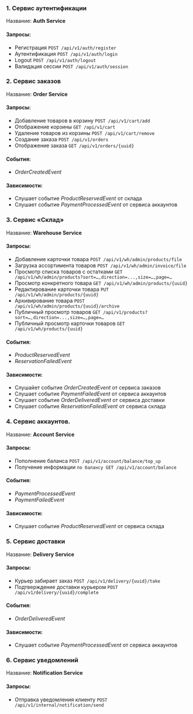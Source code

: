 ### 1. Сервис аутентификации
Название: **Auth Service**
#### Запросы:
- Регистрация `POST /api/v1/auth/register`
- Аутентификация `POST /api/v1/auth/login`
- Logout `POST /api/v1/auth/logout`
- Валидация сессии `POST /api/v1/auth/session`

### 2. Сервис заказов
Название: **Order Service**
#### Запросы:
-	Добавление товаров в корзину `POST /api/v1/cart/add`
-	Отображение корзины `GET /api/v1/cart`
-	Удаление товаров из корзины `POST /api/v1/cart/remove`
-	Создание заказа `POST /api/v1/orders`
-	Отображение заказа `GET /api/v1/orders/{uuid}`
#### События:
-	_OrderCreatedEvent_
#### Зависимости:
-	Слушает событие _ProductReservedEvent_ от склада
-	Слушает событие _PaymentProcessedEvent_ от сервиса аккаунтов

### 3. Сервис «Склад»
Название: **Warehouse Service**
#### Запросы:
-	Добавление карточки товара `POST /api/v1/wh/admin/products/file`
-	Загрузка ассортимента товаров `POST /api/v1/wh/admin/invoice/file`
-	Просмотр списка товаров с остатками `GET /api/v1/wh/admin/products?sort=…,direction=...,size=…,page=…`
-	Просмотр конкретного товара `GET /api/v1/wh/admin/products/{uuid}`
-	Редактирование карточки товара `PUT /api/v1/wh/admin/products/{uuid}`
-	Архивирование товара `POST /api/v1/wh/admin/products/{uuid}/archive`
-	Публичный просмотр товаров `GET /api/v1/products?sort=…,direction=...,size=…,page=…`
-	Публичный просмотр карточки товаров `GET /api/v1/wh/products/{uuid}`
#### События:
-	_ProductReservedEvent_
-	_ReservationFailedEvent_
#### Зависимости:
-	Слушайет событие _OrderCreatedEvent_ от сервиса заказов
-	Слушает событие _PaymentFailedEvent_ от сервиса аккаунтов
-	Слушает событие _OrderDeliveredEvent_ от сервиса доставки
-	Слушает событие _ReservationFailedEvent_ от сервиса склада

### 4. Сервис аккаунтов.
Название: **Account Service**
#### Запросы: 
-	Пополнение баланса `POST /api/v1/account/balance/top_up`
-	Получение информации `по балансу GET /api/v1/account/balance`
#### События:
-	_PaymentProcessedEvent_
-	_PaymentFailedEvent_
#### Зависимости:
-	Слушает событие _ProductReservedEvent_ от сервиса склада

### 5. Сервис доставки
Название: **Delivery Service**
#### Запросы:
-	Курьер забирает заказ `POST /api/v1/delivery/{uuid}/take`
-	Подтверждение доставки курьером `POST /api/v1/delivery/{uuid}/complete`
#### События:
- _OrderDeliveredEvent_
#### Зависимости:
- Слушает событие _PaymentProcessedEvent_ от сервиса аккаунтов

### 6. Сервис уведомлений
Название: **Notification Service**
#### Запросы:
-	Отправка уведомления клиенту `POST /api/v1/internal/notification/send`

